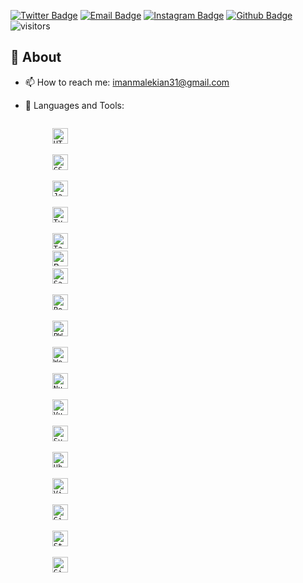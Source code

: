 [![Twitter Badge](https://img.shields.io/badge/-Twitter-1da1f2?labelColor=1da1f2&logo=twitter&logoColor=white&link=https://twitter.com/Yaronzz)](https://twitter.com/malekianIman)
[![Email Badge](https://img.shields.io/badge/-Email-c14438?logo=Gmail&logoColor=white&link=mailto:yaronhuang@foxmail.com)](mailto:imanmalekian31@gmail.com)
[![Instagram Badge](https://img.shields.io/badge/-Instagram-purple?logo=instagram&logoColor=white&link=https://instagram.com/ahforoughi99/)](https://www.instagram.com/malekianiman)
[![Github Badge](https://img.shields.io/badge/-Github-232323?logo=Github&logoColor=white&link=https://space.bilibili.com/7708412)](https://github.com/imanmalekian31)
![visitors](https://visitor-badge.laobi.icu/badge?page_id=imanmalekian31)

## 🧐 About

- 📫 How to reach me: imanmalekian31@gmail.com
- 🌱 Languages and Tools:

    <div>
        <code>
        <img src="https://img.shields.io/badge/HTML5-282C34?logo=HTML5" alt="HTML5" title="HTML5" height="25" />
        </code>
        <code>
        <img src="https://img.shields.io/badge/CSS3-282C34?logo=CSS3&logoColor=229EEB" alt="CSS3" title="CSS3" height="25" />
        </code>
        <code>
        <img src="https://img.shields.io/badge/JavaScript-282C34?logo=JavaScript" alt="JavaScript" title="JavaScript" height="25" />
        </code>
        <code>
        <img src="https://img.shields.io/badge/TypeScript-282C34?logo=TypeScript" alt="TypeScript" title="TypeScript" height="25" />
        </code>
        <code>
        <img src="https://img.shields.io/badge/tailwindcss-282C34?logo=tailwindcss" alt="Tailwindcss" title="Tailwindcss" height="25" />
        </code>
        <img src="https://img.shields.io/badge/Bootstrap-282C34?logo=Bootstrap" alt="Bootstrap" title="Bootstrap" height="25" />
        </code>
        <code>
        <img src="https://img.shields.io/badge/Sass-282C34?logo=Sass" alt="Sass" title="Sass" height="25" />
        </code>
        <code>
        <img src="https://img.shields.io/badge/PostCSS-282C34?logo=PostCSS" alt="PostCSS" title="PostCSS" height="25" />
        </code>
        <code>
        <img src="https://img.shields.io/badge/PWA-282C34?logo=PWA" alt="PWA" title="PWA" height="25" />
        </code>
        <code>
        <img src="https://img.shields.io/badge/Webpack-282C34?logo=Webpack" alt="Webpack" title="Webpack" height="25" />
        </code>
        <code>
        <img src="https://img.shields.io/badge/Nuxt.js-282C34?logo=nuxt.js" alt="Nuxt.js" title="Nuxt.js" height="25" />
        </code>
        <code>
        <img src="https://img.shields.io/badge/Vue.js-282C34?logo=Vue.js" alt="Vue.js" title="Vue.js" height="25" />
        </code>
        <code>
        <img src="https://img.shields.io/badge/Svelte-282C34?logo=Svelte" alt="Svelte" title="Svelte" height="25" />
        </code>
        <code>
        <img src="https://img.shields.io/badge/Ubuntu-282C34?logo=Ubuntu" alt="Ubuntu" title="Ubuntu" height="25" />
        </code>
        <code>
        <img src="https://img.shields.io/badge/VisualStudioCode-282C34?logo=VisualStudioCode&logoColor=229EEB" alt="VisualStudioCode" title="VisualStudioCode" height="25" />
        </code>
        <code>
        <img src="https://img.shields.io/badge/GitLab-282C34?logo=GitLab" alt="GitLab" title="GitLab" height="25" />
        </code>
        <code>
        <img src="https://img.shields.io/badge/StackOverflow-282C34?logo=StackOverflow" alt="StackOverflow" title="StackOverflow" height="25" />
        </code>
        <code>
        <img src="https://img.shields.io/badge/GitHub-282C34?logo=GitHub" alt="GitHub" title="GitHub" height="25" />
        </code>
    </div>
